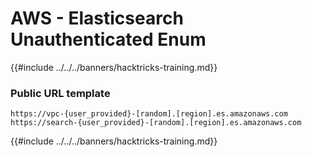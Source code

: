 # AWS - Elasticsearch Unauthenticated Enum

{{#include ../../../banners/hacktricks-training.md}}

### Public URL template

```
https://vpc-{user_provided}-[random].[region].es.amazonaws.com
https://search-{user_provided}-[random].[region].es.amazonaws.com
```

{{#include ../../../banners/hacktricks-training.md}}






